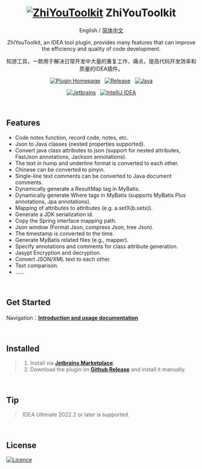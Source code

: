 <div align="center">

# [![ZhiYouToolkit](https://cdn.jsdelivr.net/gh/MemoryZy/ZhiYouToolkit/src/main/resources/META-INF/pluginIcon@30x30.svg)](https://github.com/MemoryZy/ZhiYouToolkit) **ZhiYouToolkit**

English / [简体中文](./README_zh.md)

ZhiYouToolkit, an IDEA tool plugin, provides many features that can improve the efficiency and quality of code development.

知游工具，一款用于解决日常开发中大量的重复工作、痛点，提高代码开发效率和质量的IDEA插件。


[![Plugin Homepage](https://img.shields.io/badge/Plugin%20Homepage-ZhiYouToolkit-0db7ed.svg?style=for-the-badge)](https://plugins.jetbrains.com/plugin/24381-zhiyoutoolkit)
&nbsp;
[![Release](https://img.shields.io/badge/Release-v1.3.1-d05ce3.svg?style=for-the-badge)](https://github.com/MemoryZy/ZhiYouToolkit/releases)
&nbsp;
[![Java](https://img.shields.io/badge/Lang-Java-ff5722.svg?style=for-the-badge&logoColor=white)](https://www.oracle.com/cn/java/)


[![Jetbrains](https://img.shields.io/badge/Jetbrains-%2307405e.svg?style=for-the-badge&logo=jetbrains)](https://www.jetbrains.com/?from=ZhiYouToolkit)
&nbsp;
[![IntelliJ IDEA](https://img.shields.io/badge/IntelliJ%20IDEA-000000.svg?style=for-the-badge&logo=intellij-idea&logoColor=white)](https://www.jetbrains.com/idea/)

<br/>

</div>


## Features
 - Code notes function, record code, notes, etc.
 - Json to Java classes (nested properties supported).
 - Convert java class attributes to json (support for nested attributes, FastJson annotations, Jackson annotations).
 - The text in hump and underline format is converted to each other.
 - Chinese can be converted to pinyin.
 - Single-line text comments can be converted to Java document comments.
 - Dynamically generate a ResultMap tag in MyBatis.
 - Dynamically generate Where tags in MyBatis (supports MyBatis Plus annotations, Jpa annotations).
 - Mapping of attributes to attributes (e.g. a.setX(b.setx)).
 - Generate a JDK serialization id.
 - Copy the Spring interface mapping path.
 - Json window (Format Json, compress Json, tree Json).
 - The timestamp is converted to the time.
 - Generate MyBatis related files (e.g., mapper).
 - Specify annotations and comments for class attribute generation.
 - Jasypt Encryption and decryption.
 - Convert JSON/XML text to each other.
 - Text comparison.
 - ......
        
<br/>

## **Get Started**
Navigation：**[Introduction and usage documentation](https://home.memoryzy.cn/zhiyou/)**

<br/>

## **Installed**
> 1. Install via **[Jetbrains Marketplace](https://plugins.jetbrains.com/plugin/24381-zhiyoutoolkit)**.
> 2. Download the plugin on **[Github Release](https://github.com/MemoryZy/ZhiYouToolkit/releases)** and install it manually.

<br/>

## **Tip**
> IDEA Ultimate 2022.2 or later is supported.

<br/>

## **License**
[![Licence](https://img.shields.io/badge/Licence-Apache%202.0-97ca00.svg?style=for-the-badge&logoColor=white)](./LICENSE)
